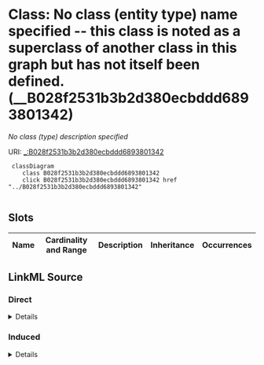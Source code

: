 

# Class: No class (entity type) name specified -- this class is noted as a superclass of another class in this graph but has not itself been defined. (__B028f2531b3b2d380ecbddd6893801342)


_No class (type) description specified_







URI: [_:B028f2531b3b2d380ecbddd6893801342](_:B028f2531b3b2d380ecbddd6893801342)






```mermaid
 classDiagram
    class B028f2531b3b2d380ecbddd6893801342
    click B028f2531b3b2d380ecbddd6893801342 href "../B028f2531b3b2d380ecbddd6893801342"
      
```




<!-- no inheritance hierarchy -->


## Slots

| Name | Cardinality and Range | Description | Inheritance | Occurrences |
| ---  | --- | --- | --- | --- |














## LinkML Source

<!-- TODO: investigate https://stackoverflow.com/questions/37606292/how-to-create-tabbed-code-blocks-in-mkdocs-or-sphinx -->

### Direct

<details>

```yaml
name: __B028f2531b3b2d380ecbddd6893801342
conforms_to: No schema conformance document specified
description: No class (type) description specified
title: No class (entity type) name specified -- this class is noted as a superclass
  of another class in this graph but has not itself been defined.
from_schema: sawgraph-kg
rank: 1000
class_uri: _:B028f2531b3b2d380ecbddd6893801342

```
</details>

### Induced

<details>

```yaml
name: __B028f2531b3b2d380ecbddd6893801342
conforms_to: No schema conformance document specified
description: No class (type) description specified
title: No class (entity type) name specified -- this class is noted as a superclass
  of another class in this graph but has not itself been defined.
from_schema: sawgraph-kg
rank: 1000
class_uri: _:B028f2531b3b2d380ecbddd6893801342

```
</details>